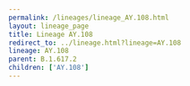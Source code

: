 ```yaml
---
permalink: /lineages/lineage_AY.108.html
layout: lineage_page
title: Lineage AY.108
redirect_to: ../lineage.html?lineage=AY.108
lineage: AY.108
parent: B.1.617.2
children: ['AY.108']
---
```

